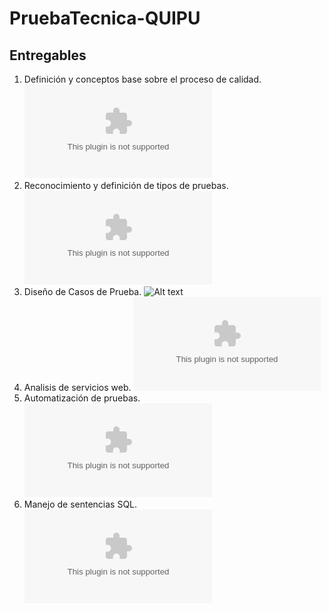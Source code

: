 # PruebaTecnica-QUIPU

## Entregables

1. Definición y conceptos base sobre el proceso de calidad. ![Alt text](Definición-y-conceptos-base-sobre-el-proceso-de-calidad/Definición-y-conceptos-base-sobre-el-proceso-de-calidad.docx)
2. Reconocimiento y definición de tipos de pruebas. ![Alt text](Reconocimiento-y-definición-de-tipos-de-pruebas/Reconocimiento-y-definición-de-tipos-de-pruebas.docx)
3. Diseño de Casos de Prueba. ![Alt text](Diseño-de-Casos-de-Prueba/)
4. Analisis de servicios web. ![Alt text](Analisis-de-servicios-web/Analisis-de-servicios-web.docx)
5. Automatización de pruebas. ![Alt text](Automatización-de-pruebas/Automatización-de-pruebas.docx)
6. Manejo de sentencias SQL. ![Alt text](Manejo-de-sentencias-SQL/Manejo-de-sentencias-SQL.docx)
